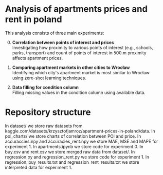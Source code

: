 # Analysis of apartments prices and rent in poland

This analysis consists of three main experiments:

0. **Correlation between points of interest and prices**  
   Investigating how proximity to various points of interest (e.g., schools, parks, transport) and count of points of interest in 500 m proximity affects apartment prices.
   
1. **Comparing apartment markets in other cities to Wrocław**  
   Identifying which city's apartment market is most similar to Wrocław using zero-shot learning techniques.

2. **Data filling for condition column**  
   Filling missing values in the condition column using available data.

# Repository structure
In dataset/ we store raw datasets from kaggle.com/datasets/krzysztofjamroz/apartment-prices-in-poland/data.
In poi_charts/ we store charts of correlation between POI and price.
In accuraccies.npy and accuracies_rent.npy we store MAE, MSE and MAPE for experiment 1.
In apartments.ipynb we store code for experiment 0.
In buy.csv and rent.csv we store merged raw data from dataset/.
In regression.py and regression_rent.py we store code for experiment 1.
In regression_buy_results.txt and regression_rent_results.txt we store interpreted data for experiment 1.
